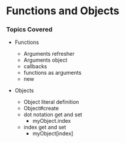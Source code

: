 # Functions and Objects

### Topics Covered

- Functions
  - Arguments refresher
  - Arguments object
  - callbacks
  - functions as arguments
  - new

- Objects
  - Object literal definition
  - Object#create
  - dot notation get and set
    - myObject.index
  - index get and set
    - myObject[index]
